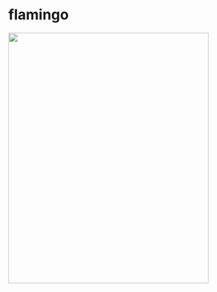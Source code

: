 # flamingo


<img src=https://github.com/curiomind-e-learning/curiomind-server/assets/70858557/746254b0-d571-4402-a011-f2f15859f584 width=400 height=500 />
